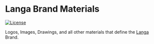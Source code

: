 # Langa Brand Materials

[![License][license-image]][license-url]

Logos, Images, Drawings, and all other materials that define the [Langa](https://www.langa.io) Brand.

[license-image]: https://langa.io/images/brand/license-cc-by-nc-nd-4.svg
[license-url]: http://creativecommons.org/licenses/by-nc-nd/4.0
